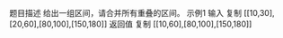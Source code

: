 题目描述
给出一组区间，请合并所有重叠的区间。
示例1
输入
复制
[[10,30],[20,60],[80,100],[150,180]]
返回值
复制
[[10,60],[80,100],[150,180]]